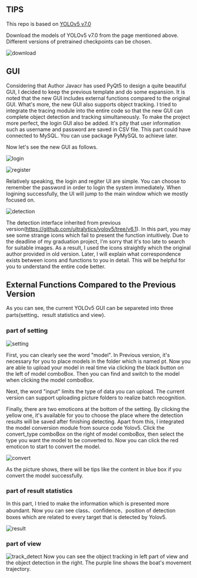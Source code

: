 ## TIPS

This repo is based on [YOLOv5 v7.0](https://github.com/ultralytics/yolov5/tree/v7.0)

Download the models of YOLOv5 v7.0 from the page mentioned above.
Different versions of pretrained checkpoints can be chosen.

![download](./imgs/pretrained_checkpoints_download.png)

## GUI

Considering that Author Javacr has used PyQt5 to design a quite beautiful GUI, I decided to keep the previous template and do some expansion. It is noted that the new GUI includes external functions compared to the 
original GUI. What's more, the new GUI also supports object tracking. I tried to integrate the tracing module into the entire code so that the new GUI can complete object detection and
tracking simultaneously. To make the project more perfect, the login GUI also be added. It's pity that user information such as username and password are saved in CSV file.
This part could have connected to MySQL. You can use package PyMySQL to achieve later.

Now let's see the new GUI as follows.

![login](./imgs/login.jpg)

![register](./imgs/register.jpg)

Relatively speaking, the login and regiter UI are simple. You can choose to remember the password in order to login the system immediately.
When logining successfully, the UI will jump to the main window which we mostly focused on.

![detection](./imgs/Detection_interface.jpg)

The detection interface inherited from previous version(https://github.com/ultralytics/yolov5/tree/v6.1). In this part, you may see some strange icons which fail to present the function intuitively. Due to the deadline of my graduation project, I'm sorry that
it's too late to search for suitable images. As a result, I used the icons straightly which the original author provided in old version. Later, I will explain what correspondence exists 
between icons and functions to you in detail. This will be helpful for you to understand the entire code better.

## External Functions Compared to the Previous Version

As you can see, the current YOLOv5 GUI can be separeted into three parts(setting、result statistics and view). 

### part of setting
![setting](./imgs/setting.jpg)

First, you can clearly see the word "model". In Previous version, it's necessary for you to place models in the folder which is named pt. Now you are able to upload your model in real time via clicking the 
black button on the left of model comboBox. Then you can find and switch to the model when clicking the model comboBox. 

Next, the word "input" limits the type of data you can upload. The current version can support uploading picture folders to realize batch recognition. 

Finally, there are two emoticons at the bottom of the setting. By clicking the yellow one, it's available for you to choose the place where the detection results will be saved after 
finishing detecting. Apart from this, I integrated the model conversion module from source code Yolov5. Click the convert_type comboBox on the right of model comboBox, then select the type you want the model to be 
converted to. Now you can click the red emoticon to start to convert the model.

![convert](./imgs/convert.png)

As the picture shows, there will be tips like the content in blue box if you convert the model successfully.

### part of result statistics

In this part, I tried to make the information which is presented more abundant. 
Now you can see class、confidence、position of detection boxes which are related to every target that is detected by Yolov5. 

![result](./imgs/result.png)

### part of view

![track_detect](./imgs/track_detect.jpg)
Now you can see the object tracking in left part of view and the object detection in the right. The purple line shows the boat's movement trajectory.